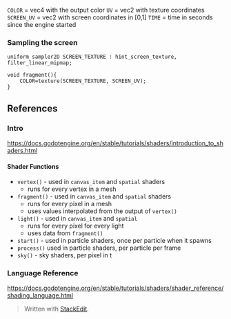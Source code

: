 
`COLOR` = vec4 with the output color
`UV` = vec2 with texture coordinates
`SCREEN_UV` = vec2 with screen coordinates in [0,1]
`TIME` = time in seconds since the engine started
### Sampling the screen
```hlsl
uniform sampler2D SCREEN_TEXTURE : hint_screen_texture, filter_linear_mipmap;

void fragment(){
	COLOR=texture(SCREEN_TEXTURE, SCREEN_UV);
}
```

## References
### Intro
https://docs.godotengine.org/en/stable/tutorials/shaders/introduction_to_shaders.html
#### Shader Functions
* `vertex()` - used in `canvas_item` and `spatial` shaders
	* runs for every vertex in a mesh
* `fragment()` - used in `canvas_item` and `spatial` shaders
	* runs for every pixel in a mesh
	* uses  values interpolated from the output of `vertex()`
* `light()` - used in `canvas_item` and `spatial` 
	* runs for every pixel for every light
	* uses data from `fragment()`
* `start()` - used in particle shaders, once per particle when it spawns
* `process()` used in particle shaders, per particle per frame
* `sky()` - sky shaders, per pixel in t
### Language Reference
https://docs.godotengine.org/en/stable/tutorials/shaders/shader_reference/shading_language.html






> Written with [StackEdit](https://stackedit.io/).
<!--stackedit_data:
eyJoaXN0b3J5IjpbLTExOTcwMTkzOTAsLTEzMTI2ODAwNiwtMT
Q5NTg2MTk3OV19
-->